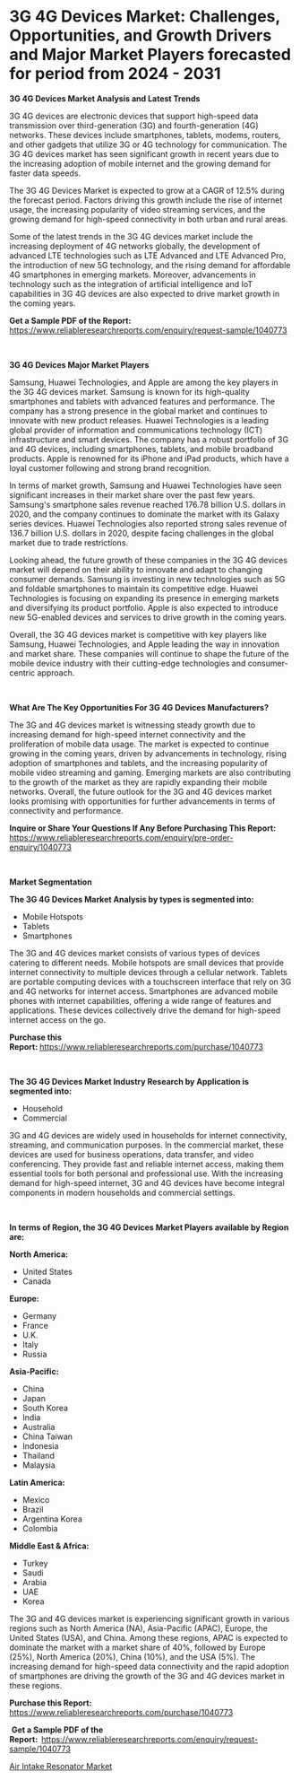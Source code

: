 <p><h1>3G 4G Devices Market: Challenges, Opportunities, and Growth Drivers and Major Market Players forecasted for period from 2024 - 2031</h1></p><p><strong>3G 4G Devices Market Analysis and Latest Trends</strong></p>
<p><p>3G 4G devices are electronic devices that support high-speed data transmission over third-generation (3G) and fourth-generation (4G) networks. These devices include smartphones, tablets, modems, routers, and other gadgets that utilize 3G or 4G technology for communication. The 3G 4G devices market has seen significant growth in recent years due to the increasing adoption of mobile internet and the growing demand for faster data speeds. </p><p>The 3G 4G Devices Market is expected to grow at a CAGR of 12.5% during the forecast period. Factors driving this growth include the rise of internet usage, the increasing popularity of video streaming services, and the growing demand for high-speed connectivity in both urban and rural areas. </p><p>Some of the latest trends in the 3G 4G devices market include the increasing deployment of 4G networks globally, the development of advanced LTE technologies such as LTE Advanced and LTE Advanced Pro, the introduction of new 5G technology, and the rising demand for affordable 4G smartphones in emerging markets. Moreover, advancements in technology such as the integration of artificial intelligence and IoT capabilities in 3G 4G devices are also expected to drive market growth in the coming years.</p></p>
<p><strong>Get a Sample PDF of the Report:&nbsp;</strong> <a href="https://www.reliableresearchreports.com/enquiry/request-sample/1040773">https://www.reliableresearchreports.com/enquiry/request-sample/1040773</a></p>
<p>&nbsp;</p>
<p><strong>3G 4G Devices Major Market Players</strong></p>
<p><p>Samsung, Huawei Technologies, and Apple are among the key players in the 3G 4G devices market. Samsung is known for its high-quality smartphones and tablets with advanced features and performance. The company has a strong presence in the global market and continues to innovate with new product releases. Huawei Technologies is a leading global provider of information and communications technology (ICT) infrastructure and smart devices. The company has a robust portfolio of 3G and 4G devices, including smartphones, tablets, and mobile broadband products. Apple is renowned for its iPhone and iPad products, which have a loyal customer following and strong brand recognition.</p><p>In terms of market growth, Samsung and Huawei Technologies have seen significant increases in their market share over the past few years. Samsung's smartphone sales revenue reached 176.78 billion U.S. dollars in 2020, and the company continues to dominate the market with its Galaxy series devices. Huawei Technologies also reported strong sales revenue of 136.7 billion U.S. dollars in 2020, despite facing challenges in the global market due to trade restrictions.</p><p>Looking ahead, the future growth of these companies in the 3G 4G devices market will depend on their ability to innovate and adapt to changing consumer demands. Samsung is investing in new technologies such as 5G and foldable smartphones to maintain its competitive edge. Huawei Technologies is focusing on expanding its presence in emerging markets and diversifying its product portfolio. Apple is also expected to introduce new 5G-enabled devices and services to drive growth in the coming years.</p><p>Overall, the 3G 4G devices market is competitive with key players like Samsung, Huawei Technologies, and Apple leading the way in innovation and market share. These companies will continue to shape the future of the mobile device industry with their cutting-edge technologies and consumer-centric approach.</p></p>
<p>&nbsp;</p>
<p><strong>What Are The Key Opportunities For 3G 4G Devices Manufacturers?</strong></p>
<p><p>The 3G and 4G devices market is witnessing steady growth due to increasing demand for high-speed internet connectivity and the proliferation of mobile data usage. The market is expected to continue growing in the coming years, driven by advancements in technology, rising adoption of smartphones and tablets, and the increasing popularity of mobile video streaming and gaming. Emerging markets are also contributing to the growth of the market as they are rapidly expanding their mobile networks. Overall, the future outlook for the 3G and 4G devices market looks promising with opportunities for further advancements in terms of connectivity and performance.</p></p>
<p><strong>Inquire or Share Your Questions If Any Before Purchasing This Report:</strong> <a href="https://www.reliableresearchreports.com/enquiry/pre-order-enquiry/1040773">https://www.reliableresearchreports.com/enquiry/pre-order-enquiry/1040773</a></p>
<p>&nbsp;</p>
<p><strong>Market Segmentation</strong></p>
<p><strong>The 3G 4G Devices Market Analysis by types is segmented into:</strong></p>
<p><ul><li>Mobile Hotspots</li><li>Tablets</li><li>Smartphones</li></ul></p>
<p><p>The 3G and 4G devices market consists of various types of devices catering to different needs. Mobile hotspots are small devices that provide internet connectivity to multiple devices through a cellular network. Tablets are portable computing devices with a touchscreen interface that rely on 3G and 4G networks for internet access. Smartphones are advanced mobile phones with internet capabilities, offering a wide range of features and applications. These devices collectively drive the demand for high-speed internet access on the go.</p></p>
<p><strong>Purchase this Report:&nbsp;</strong><a href="https://www.reliableresearchreports.com/purchase/1040773">https://www.reliableresearchreports.com/purchase/1040773</a></p>
<p>&nbsp;</p>
<p><strong>The 3G 4G Devices Market Industry Research by Application is segmented into:</strong></p>
<p><ul><li>Household</li><li>Commercial</li></ul></p>
<p><p>3G and 4G devices are widely used in households for internet connectivity, streaming, and communication purposes. In the commercial market, these devices are used for business operations, data transfer, and video conferencing. They provide fast and reliable internet access, making them essential tools for both personal and professional use. With the increasing demand for high-speed internet, 3G and 4G devices have become integral components in modern households and commercial settings.</p></p>
<p>&nbsp;</p>
<p><strong>In terms of Region, the 3G 4G Devices Market Players available by Region are:</strong></p>
<p>
    <p> <strong> North America: </strong>
        <ul>
            <li>United States</li>
            <li>Canada</li>
        </ul>
        </p> 
    <p> <strong> Europe: </strong>
        <ul>
            <li>Germany</li>
            <li>France</li>
            <li>U.K.</li>
            <li>Italy</li>
            <li>Russia</li>
        </ul>
        </p> 
    <p> <strong> Asia-Pacific: </strong>
        <ul>
            <li>China</li>
            <li>Japan</li>
            <li>South Korea</li>
            <li>India</li>
            <li>Australia</li>
            <li>China Taiwan</li>
            <li>Indonesia</li>
            <li>Thailand</li>
            <li>Malaysia</li>
        </ul>
        </p> 
    <p> <strong> Latin America: </strong>
        <ul>
            <li>Mexico</li>
            <li>Brazil</li>
            <li>Argentina Korea</li>
            <li>Colombia</li>
        </ul>
        </p> 
    <p> <strong> Middle East & Africa: </strong>
        <ul>
            <li>Turkey</li>
            <li>Saudi</li>
            <li>Arabia</li>
            <li>UAE</li>
            <li>Korea</li>
        </ul>
    </p>
    </p>
<p><p>The 3G and 4G devices market is experiencing significant growth in various regions such as North America (NA), Asia-Pacific (APAC), Europe, the United States (USA), and China. Among these regions, APAC is expected to dominate the market with a market share of 40%, followed by Europe (25%), North America (20%), China (10%), and the USA (5%). The increasing demand for high-speed data connectivity and the rapid adoption of smartphones are driving the growth of the 3G and 4G devices market in these regions.</p></p>
<p><strong>Purchase this Report: </strong><a href="https://www.reliableresearchreports.com/purchase/1040773">https://www.reliableresearchreports.com/purchase/1040773</a></p>
<p>&nbsp;<strong>Get a Sample PDF of the Report:&nbsp;&nbsp;</strong><a href="https://www.reliableresearchreports.com/enquiry/request-sample/1040773">https://www.reliableresearchreports.com/enquiry/request-sample/1040773</a></p>
<p><strong></strong></p>
<p><p><a href="https://iodized-pantydraco-05c.notion.site/Air-Intake-Resonator-Market-Research-Report-Provides-Critical-Insights-that-can-help-Shape-Business--ac7b537a9c5e4bdb86fa050e011ccf17">Air Intake Resonator Market</a></p></p>